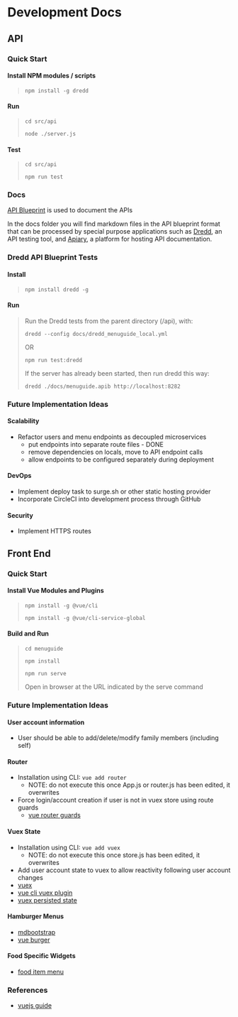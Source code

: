 # Development Docs

## API

### Quick Start

#### Install NPM modules / scripts

> `npm install -g dredd`

#### Run

> `cd src/api`
>
> `node ./server.js`

#### Test

> `cd src/api`
>
> `npm run test`

### Docs

[API Blueprint](https://apiblueprint.org) is used to document the APIs

In the docs folder you will find markdown files in the API blueprint format that can be processed by special purpose applications such as [Dredd](http://dredd.org), an API testing tool, and [Apiary](https://apiary.io/), a platform for hosting API documentation.

### Dredd API Blueprint Tests

#### Install

> `npm install dredd -g`

#### Run

> Run the Dredd tests from the parent directory (/api), with:
> 
> `dredd --config docs/dredd_menuguide_local.yml`
>
> OR
>
> `npm run test:dredd`
>
> If the server has already been started, then run dredd this way:
>
> `dredd ./docs/menuguide.apib http://localhost:8282`

### Future Implementation Ideas

#### Scalability

- Refactor users and menu endpoints as decoupled microservices
    - put endpoints into separate route files - DONE
    - remove dependencies on locals, move to API endpoint calls
    - allow endpoints to be configured separately during deployment

#### DevOps

- Implement deploy task to surge.sh or other static hosting provider
- Incorporate CircleCI into development process through GitHub

#### Security

- Implement HTTPS routes

## Front End

### Quick Start

#### Install Vue Modules and Plugins

> `npm install -g @vue/cli`
>
> `npm install -g @vue/cli-service-global`

#### Build and Run

> `cd menuguide`
>
> `npm install`
>
> `npm run serve`
>
> Open in browser at the URL indicated by the serve command

### Future Implementation Ideas

#### User account information

- User should be able to add/delete/modify family members (including self)

#### Router

- Installation using CLI: `vue add router`
    - NOTE: do not execute this once App.js or router.js has been edited, it overwrites
- Force login/account creation if user is not in vuex store using route guards
    - [vue router guards](https://router.vuejs.org/guide/advanced/navigation-guards.html#per-route-guard)

#### Vuex State

- Installation using CLI: `vue add vuex`
    - NOTE: do not execute this once store.js has been edited, it overwrites
- Add user account state to vuex to allow reactivity following user account changes
- [vuex](https://vuex.vuejs.org/guide/)
- [vue cli vuex plugin](https://github.com/64robots/vue-cli-plugin-64robots-vuex)
- [vuex persisted state](https://github.com/robinvdvleuten/vuex-persistedstate)

#### Hamburger Menus

- [mdbootstrap](https://mdbootstrap.com/docs/vue/navigation/hamburger-menu/)
- [vue burger](https://github.com/mbj36/vue-burger-menu)

#### Food Specific Widgets

- [food item menu](https://vuejsexamples.com/food-menu-component/)

### References

- [vuejs guide](https://cli.vuejs.org/guide/)
